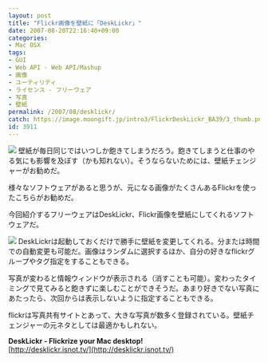 ```yaml
---
layout: post
title: "Flickr画像を壁紙に「DeskLickr」"
date: 2007-08-20T22:16:40+09:00
categories:
- Mac OSX
tags: 
- GUI
- Web API - Web API/Mashup
- 画像
- ユーティリティ
- ライセンス - フリーウェア
- 写真
- 壁紙
permalink: /2007/08/desklickr/
catch: https://image.moongift.jp/intro3/FlickrDeskLickr_BA39/3_thumb.png
id: 3911
---
```

[![](https://image.moongift.jp/intro3/FlickrDeskLickr_BA39/2_thumb.png)](https://image.moongift.jp/intro3/FlickrDeskLickr_BA39/22.png) 壁紙が毎日同じではいつしか飽きてしまうだろう。飽きてしまうと仕事のやる気にも影響を及ぼす（かも知れない）。そうならないためには、壁紙チェンジャーがお勧めだ。   
  
様々なソフトウェアがあると思うが、元になる画像がたくさんあるFlickrを使ったこちらがお勧めだ。   
  
今回紹介するフリーウェアはDeskLickr、Flickr画像を壁紙にしてくれるソフトウェアだ。   
  
<!--more-->  
  
[![](https://image.moongift.jp/intro3/FlickrDeskLickr_BA39/3_thumb.png)](https://image.moongift.jp/intro3/FlickrDeskLickr_BA39/32.png) DeskLickrは起動しておくだけで勝手に壁紙を変更してくれる。分または時間での自動変更も可能だ。画像はランダムに選択するほか、自分の好きなflickrグループやタグ指定をすることもできる。   
  
写真が変わると情報ウィンドウが表示される（消すことも可能）。変わったタイミングで見てみると飽きずに楽しむことができそうだ。あまり好きでない写真にあたったら、次回からは表示しないように指定することもできる。   
  
flickrは写真共有サイトとあって、大きな写真が数多く登録されている。壁紙チェンジャーの元ネタとしては最適かもしれない。   
  
**DeskLickr - Flickrize your Mac desktop!**  
[http://desklickr.isnot.tv/](http://desklickr.isnot.tv/)
